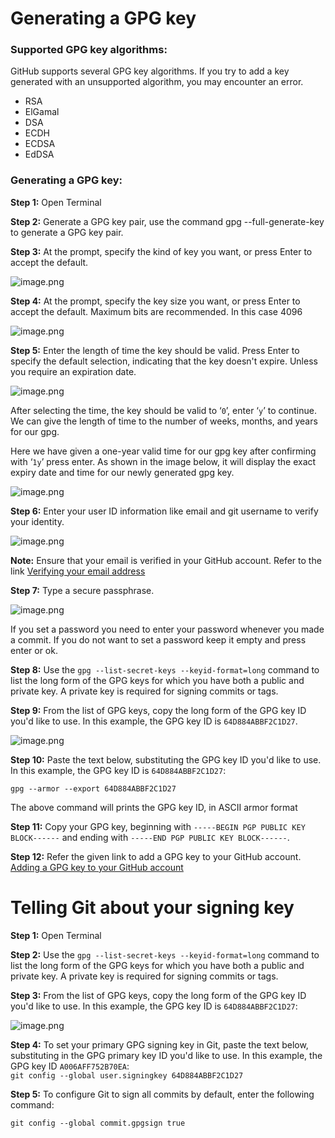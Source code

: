 # Generating a GPG key

### Supported GPG key algorithms: 

GitHub supports several GPG key algorithms. If you try to add a key generated with an unsupported algorithm, you may encounter an error.

- RSA
- ElGamal
- DSA
- ECDH
- ECDSA
- EdDSA

### Generating a GPG key: 

**Step 1:** Open Terminal

**Step 2:** Generate a GPG key pair, use the command gpg --full-generate-key to generate a GPG key pair.

**Step 3:** At the prompt, specify the kind of key you want, or press Enter to accept the default.

![image.png](https://atlas.i.camp/uploads/images/gallery/2023-07/scaled-1680-/ahuav64ql4HQBCTQ-image.png)

**Step 4:** At the prompt, specify the key size you want, or press Enter to accept the default. Maximum bits are recommended. In this case 4096

![image.png](https://atlas.i.camp/uploads/images/gallery/2023-07/scaled-1680-/03KToA2VlnrfQPXX-image.png)

**Step 5:** Enter the length of time the key should be valid. Press Enter to specify the default selection, indicating that the key doesn't expire. Unless you require an expiration date.

![image.png](https://atlas.i.camp/uploads/images/gallery/2023-07/scaled-1680-/feGSJE4gj08rSXFw-image.png)

After selecting the time, the key should be valid to ‘`0`’, enter ‘`y`’ to continue. We can give the length of time to the number of weeks, months, and years for our gpg.

Here we have given a one-year valid time for our gpg key after confirming with ‘`1y`’ press enter. As shown in the image below, it will display the exact expiry date and time for our newly generated gpg key.

![image.png](https://atlas.i.camp/uploads/images/gallery/2023-07/scaled-1680-/3MQKyCPISAAjiJMz-image.png)

 **Step 6:** Enter your user ID information like email and git username to verify your identity.

![image.png](https://atlas.i.camp/uploads/images/gallery/2023-07/scaled-1680-/ArFxi0GxJzzRJM45-image.png)

**Note:** Ensure that your email is verified in your GitHub account. Refer to the link [Verifying your email address ](https://docs.github.com/en/get-started/signing-up-for-github/verifying-your-email-address)

**Step 7:** Type a secure passphrase.

![image.png](https://atlas.i.camp/uploads/images/gallery/2023-07/scaled-1680-/ffjI5lOqgb9jjIU0-image.png)

If you set a password you need to enter your password whenever you made a commit.
If you do not want to set a password keep it empty and press enter or ok.

**Step 8:** Use the `gpg --list-secret-keys --keyid-format=long` command to list the long form of the GPG keys for which you have both a public and private key. A private key is required for signing commits or tags.

**Step 9:** From the list of GPG keys, copy the long form of the GPG key ID you'd like to use. In this example, the GPG key ID is `64D884ABBF2C1D27`.

![image.png](https://atlas.i.camp/uploads/images/gallery/2023-07/scaled-1680-/NKzYHNOe1FLfqZs0-image.png)

**Step 10:** Paste the text below, substituting the GPG key ID you'd like to use. In this example, the GPG key ID is `64D884ABBF2C1D27`:

`gpg --armor --export 64D884ABBF2C1D27`

 The above command will prints the GPG key ID, in ASCII armor format

**Step 11:** Copy your GPG key, beginning with `-----BEGIN PGP PUBLIC KEY BLOCK------` and ending with `-----END PGP PUBLIC KEY BLOCK------`.

**Step 12:** Refer the given link to add a GPG key to your GitHub account. [Adding a GPG key to your GitHub account ](https://docs.github.com/en/authentication/managing-commit-signature-verification/adding-a-gpg-key-to-your-github-account)

# Telling Git about your signing key

**Step 1:** Open Terminal

**Step 2:** Use the `gpg --list-secret-keys --keyid-format=long` command to list the long form of the GPG keys for which you have both a public and private key. A private key is required for signing commits or tags.

**Step 3:** From the list of GPG keys, copy the long form of the GPG key ID you'd like to use. In this example, the GPG key ID is `64D884ABBF2C1D27`:

![image.png](https://atlas.i.camp/uploads/images/gallery/2023-07/scaled-1680-/MWYiAdItxOjzyaCt-image.png)

  
**Step 4:** To set your primary GPG signing key in Git, paste the text below, substituting in the GPG primary key ID you'd like to use. In this example, the GPG key ID `A006AFF752B70EA`:  
`git config --global user.signingkey 64D884ABBF2C1D27`

**Step 5:** To configure Git to sign all commits by default, enter the following command:

`git config --global commit.gpgsign true`
